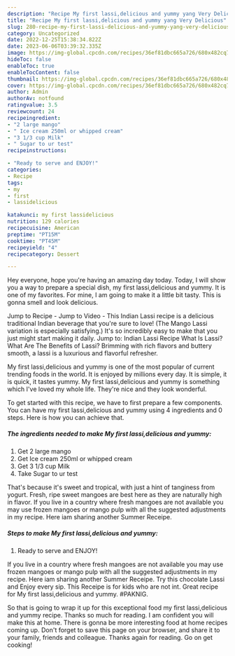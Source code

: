 ```yaml
---
description: "Recipe My first lassi,delicious and yummy yang Very Delicious"
title: "Recipe My first lassi,delicious and yummy yang Very Delicious"
slug: 280-recipe-my-first-lassi-delicious-and-yummy-yang-very-delicious
category: Uncategorized
date: 2022-12-25T15:38:34.822Z
date: 2023-06-06T03:39:32.335Z
image: https://img-global.cpcdn.com/recipes/36ef81dbc665a726/680x482cq70/my-first-lassidelicious-and-yummy-recipe-main-photo.jpg
hideToc: false
enableToc: true
enableTocContent: false
thumbnail: https://img-global.cpcdn.com/recipes/36ef81dbc665a726/680x482cq70/my-first-lassidelicious-and-yummy-recipe-main-photo.jpg
cover: https://img-global.cpcdn.com/recipes/36ef81dbc665a726/680x482cq70/my-first-lassidelicious-and-yummy-recipe-main-photo.jpg
author: Admin
authorAv: notfound
ratingvalue: 3.5
reviewcount: 24
recipeingredient:
- "2 large mango"
- " Ice cream 250ml or whipped cream"
- "3 1/3 cup Milk"
- " Sugar to ur test"
recipeinstructions:

- "Ready to serve and ENJOY!"
categories:
- Recipe
tags:
- my
- first
- lassidelicious

katakunci: my first lassidelicious 
nutrition: 129 calories
recipecuisine: American
preptime: "PT15M"
cooktime: "PT45M"
recipeyield: "4"
recipecategory: Dessert

---
```



Hey everyone, hope you're having an amazing day today. Today, I will show you a way to prepare a special dish, my first lassi,delicious and yummy. It is one of my favorites. For mine, I am going to make it a little bit tasty. This is gonna smell and look delicious.

Jump to Recipe - Jump to Video - This Indian Lassi recipe is a delicious traditional Indian beverage that you&#39;re sure to love! (The Mango Lassi variation is especially satisfying.) It&#39;s so incredibly easy to make that you just might start making it daily. Jump to: Indian Lassi Recipe What Is Lassi? What Are The Benefits of Lassi? Brimming with rich flavors and buttery smooth, a lassi is a luxurious and flavorful refresher.

My first lassi,delicious and yummy is one of the most popular of current trending foods in the world. It is enjoyed by millions every day. It is simple, it is quick, it tastes yummy. My first lassi,delicious and yummy is something which I've loved my whole life. They're nice and they look wonderful.


To get started with this recipe, we have to first prepare a few components. You can have my first lassi,delicious and yummy using 4 ingredients and 0 steps. Here is how you can achieve that.

<!--inarticleads1-->

##### The ingredients needed to make My first lassi,delicious and yummy:

1. Get 2 large mango
1. Get  Ice cream 250ml or whipped cream
1. Get 3 1/3 cup Milk
1. Take  Sugar to ur test


That&#39;s because it&#39;s sweet and tropical, with just a hint of tanginess from yogurt. Fresh, ripe sweet mangoes are best here as they are naturally high in flavor. If you live in a country where fresh mangoes are not available you may use frozen mangoes or mango pulp with all the suggested adjustments in my recipe. Here iam sharing another Summer Receipe. 

<!--inarticleads2-->

##### Steps to make My first lassi,delicious and yummy:


1. Ready to serve and ENJOY!

If you live in a country where fresh mangoes are not available you may use frozen mangoes or mango pulp with all the suggested adjustments in my recipe. Here iam sharing another Summer Receipe. Try this chocolate Lassi and Enjoy every sip. This Receipe is for kids who are not int. Great recipe for My first lassi,delicious and yummy. #PAKNIG. 

So that is going to wrap it up for this exceptional food my first lassi,delicious and yummy recipe. Thanks so much for reading. I am confident you will make this at home. There is gonna be more interesting food at home recipes coming up. Don't forget to save this page on your browser, and share it to your family, friends and colleague. Thanks again for reading. Go on get cooking!
